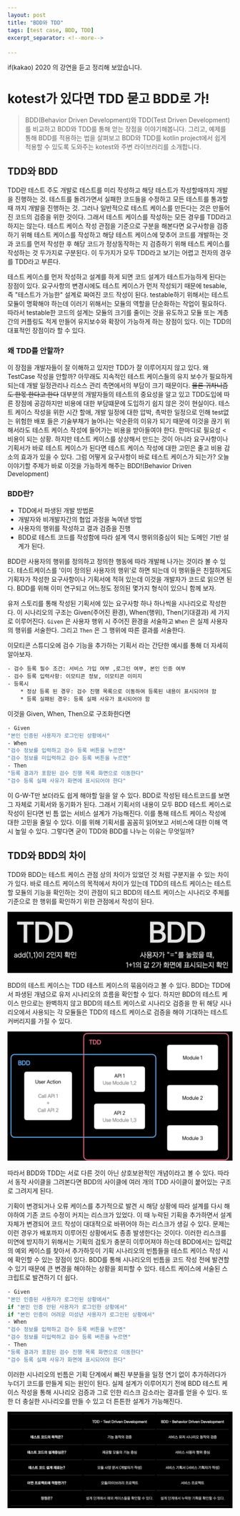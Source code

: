 ```yaml
---
layout: post
title: "BDD와 TDD"
tags: [test case, BDD, TDD]
excerpt_separator: <!--more-->

---
```


if(kakao) 2020 의 강연을 듣고 정리해 보았습니다.

# kotest가 있다면  TDD 묻고 BDD로 가!

> BDD(Behavior Driven Development)와 TDD(Test Driven Development)를 비교하고 BDD와 TDD를 통해 얻는 장점을 이야기해봅니다. 그리고, 예제를 통해 BDD를 적용하는 법을 살펴보고 BDD와 TDD를 kotlin project에서 쉽게 적용할 수 있도록 도와주는  kotest와 주변 라이브러리를 소개합니다.

<!--more-->

## TDD와 BDD

TDD란 테스트 주도 개발로 테스트를 미리 작성하고 해당 테스트가 작성할때까지 개발을 진행하는 것. 테스트를 돌려가면서 실패한 코드들을 수정하고 모든 테스트를 통과할 때 까지 개발을 진행하는 것. 그러나 일반적으로 테스트 케이스를 만든다는 것은 만들어진 코드의 검증을 위한 것이다. 그래서 테스트 케이스를 작성하는 모든 경우를 TDD라고 하지는 않는다. 테스트 케이스 작성 관점을 기준으로 구분을 해본다면 요구사항을 검증하기 위해 테스트 케이스를 작성하고 해당 테스트 케이스에 맞추어 코드를 개발하는 것과 코드를 먼저 작성한 후 해당 코드가 정상동작하는 지 검증하기 위해 테스트 케이스를 작성하는 것 두가지로 구분된다. 이 두가지가 모두 TDD라고 보기는 어렵고 전자의 경우를 TDD라고 부른다. 

테스트 케이스를 먼저 작성하고 설계를 하게 되면 코드 설계가 테스트가능하게 된다는 장점이 있다. 요구사항의 변경시에도 테스트 케이스가 먼저 작성되기 때문에 tesable, 즉 "테스트가 가능한" 설계로 짜여진 코드 작성이 된다. testable하기 위해서는 테스트모듈이 명확해야 하는데 이러기 위해서는 모듈의 역할을 단순화하는 작업이 필요하다. 따라서 testable한 코드의 설계는 모듈의 크기를 줄이는 것을 유도하고 모듈 또는 계층간의 커플링도 적게 만들어 유지보수와 확장이 가능하게 하는 장점이 있다. 이는 TDD의 대표적인 장점이라 할 수 있다. 

### 왜 TDD를 안할까?

이 장점을 개발자들이 잘 이해하고 있지만 TDD가 잘 이루어지지 않고 있다. 왜 TestCase 작성을 안할까? 아무래도 지속적인 테스트 케이스들의 유지 보수가 필요하게 되는데 개발 일정관리나 리소스 관리 측면에서의 부담이 크기 때문이다. ~~물론 귀차니즘도 한몫 한다고 한다~~  대부분의 개발자들의 테스트의 중요성을 알고 있고 TDD도입에 따른 장점에 공감하지만 비용에 대한 부담떄문에 도입하기 쉽지 않은 것이 현실이다. 테스트 케이스 작성을 위한 시간 할애, 개발 일정에 대한 압박, 촉박한 일정으로 인해 test없는 위험한 배포 들은 기술부채가 늘어나는 악순환의 이유가 되기 때문에 이것을 끊기 위해서라도 테스트 케이스 작성에 들어가는 비용을 받아들여야 한다. 한마디로 필요성 < 비용이 되는 상황. 하지만 테스트 케이스를 상상해서 만드는 것이 아니라 요구사항이나 기획서가 바로 테스트 케이스가 된다면 테스트 케이스 작성에 대한 고민은 줄고 비용 감소의 효과가 있을 수 있다. 그럼 어떻게 요구사항이 바로 테스트 케이스가 되는가? 오늘 이야기할 주제가 바로 이것을 가능하게 해주는  BDD!(Behavior Driven Development)

### BDD란?

- TDD에서 파생된 개발 방법론
- 개발자와 비개발자간의 협업 과정을 녹여낸 방법
- 사용자의 행위를 작성하고 결과 검증을 진행
- BDD로 테스트 코드를 작성함에 따라 설계 역시 행위의중심이 되는 도메인 기반 설계가 된다.

BDD란 사용자의 행위를 정의하고 정의한 행동에 따라 개발해 나가는 것이라 볼 수 있다. 테스트케이스를 '이미 정의된 사용자의 행위'로 하면 되는데 이 행위들은 친절하게도 기획자가 작성한 요구사항이나 기획서에 적혀 있는데 이것을 개발자가 코드로 읽으면 된다. BDD를 위해 이미 연구되고 어느정도 정의된 몇가지 형식이 있으니 함께 보자.

유저 스토리를 통해 작성된 기획서에 있는 요구사항 하나 하나씩을 시나리오로 작성한다. 이 시나리오의 구조는 Given(주어진 환경), When(행위), Then(기대결과) 세 가지로 이루어진다. `Given` 은 사용자 행위 시 주어진 환경을 서술하고 `When` 은 실제 사용자의 행위를 서술한다. 그리고 `Then` 은 그 행위에 따른 결과를 서술한다. 

이모티콘 스튜디오에 검수 기능을 추가하는 기획서 라는 간단한 예시를 통해 더 자세히 알아보자.

```bash
- 검수 등록 필수 조건: 서비스 가입 여부 ,로그인 여부, 본인 인증 여부
- 검수 등록 입력사항: 이모티콘 정보, 이모티콘 이미지
- 등록시
	* 정상 등록 된 경우: 검수 진행 목록으로 이동하여 등록된 내용이 표시되어야 함
	* 등록 실패된 경우: 등록 실패 사유가 표시되어야 함
```

이것을 Given, When, Then으로 구조화한다면

```bash
- Given
"본인 인증된 사용자가 로그인된 상황에서"
- When
"검수 정보를 입력하고 검수 등록 버튼을 누르면"
"검수 정보를 미입력하고 검수 등록 버튼을 누르면"
- Then
"등록 결과가 포함된 검수 진행 목록 화면으로 이동한다"
"검수 등록 실패 사유가 화면에 표시되어야 한다"
```

이 G-W-T만 보더라도 쉽게 해야할 일을 알 수 있다. BDD로 작성된 테스트코드를 보면 그 자체로 기획서와 동기화가 된다. 그래서 기획서의 내용이 모두  BDD 테스트 케이스로 작성이 된다면  빈 틈 없는 서비스 설계가 가능해진다. 이를 통해 테스트 케이스 작성에 대한 고민을 줄일 수 있다. 이를 위해 기획서를 꼼꼼히 읽어보고 서비스에 대한 이해 역시 높일 수 있다. 그렇다면 굳이 TDD와 BDD를 나누는 이유는 무엇일까?

## TDD와 BDD의 차이

TDD와 BDD는 테스트 케이스 관점 상의 차이가 있었던 것 처럼 구분지을 수 있는 차이가 있다. 바로 테스트 케이스의 목적에서 차이가 있는데 TDD의 테스트 케이스는 테스트할 모듈의 기능을 확인하는 것이 관점이 되고 BDD의 테스트 케이스는 시나리오 주체를 기준으로 한 행위를 확인하기 위한 관점에서 작성이 된다.

![BDD%E1%84%8B%E1%85%AA%20TDD%201e501e0588104c218c69b211f9341062/Screen_Shot_2020-11-25_at_2.28.25_PM.png](/assets/img/posts/2020-11-24-BDD-and-TDD/Screen_Shot_2020-11-25_at_2.28.25_PM.png)

BDD의 테스트 케이스는 TDD 테스트 케이스의 묶음이라고 볼 수 있다. BDD는 TDD에서 파생된 개념으로 유저 시나리오의 흐름을 확인할 수 있다. 하지만 BDD의 테스트 케이스 만으로는 완벽하지 않고 BDD의 테스트 케이스로 시나리오 검증을 한 뒤 해당 시나리오에서 사용되는 각 모듈들은 TDD의 테스트 케이스로 검증을 해야 기대하는 테스트 커버리지를 가질 수 있다. 

![BDD%E1%84%8B%E1%85%AA%20TDD%201e501e0588104c218c69b211f9341062/Screen_Shot_2020-11-25_at_2.35.26_PM.png](/assets/img/posts/2020-11-24-BDD-and-TDD/Screen_Shot_2020-11-25_at_2.35.26_PM.png)

따라서 BDD와 TDD는 서로 다른 것이 아닌 상호보완적인 개념이라고 볼 수 있다. 따라서 동작 사이클을 그려본다면 BDD의 사이클에 여러 개의 TDD 사이클이 붙어있는 구조로 그려지게 된다. 

기획이 변경되거나 오류 케이스를 추가적으로 발견 시 해당 상황에 따라 설계를 다시 해야하여 기존 코드 수정이 커지는 리스크가 있었다. 이 때 누락된 기획을 추가하면서 설계 자체가 변경되어 코드 작성이 대대적으로 바뀌어야 하는 리스크가 생길 수 있다. 문제는 이런 경우가 배포까지 이루어진 상황에서도 종종 발생한다는 것이다. 이러한 리스크를 미연에 방지하기 위해서는 기획의 검토가 충분히 이루어져야 하는데 BDD에서는 입력값의 예외 케이스를 찾아서 추가하듯이 기획 시나리오의 빈틈들을 테스트 케이스 작성 시에 확인할 수 있는 장점이 있다. BDD를 통해 시나리오의 빈틈을 코드 작성 전에 발견할 수 있기 때문에 큰 변경을 해야하는 상황을 회피할 수 있다. 테스트 케이스에 서술된 스크립트로 발견하기 더 쉽다. 

```bash
- Given
"본인 인증된 사용자가 로그인된 상황에서"
if "본인 인증 안된 사용자가 로그인한 상황에서"
if "본인 인증이 어려운 미성년 사용자가 로그인된 상황에서"
- When
"검수 정보를 입력하고 검수 등록 버튼을 누르면"
"검수 정보를 미입력하고 검수 등록 버튼을 누르면"
- Then
"등록 결과가 포함된 검수 진행 목록 화면으로 이동한다"
"검수 등록 실패 사유가 화면에 표시되어야 한다"
```

이러한 시나리오의 빈틈은 기획 단계에서 빠진 부분들을 일정 연기 없이 추가하려다가 누더기 코드를 만들게 되는 원인이 된다. 실제 설계가 이루어지기 전에 BDD 테스트 케이스 작성을 통해 시나리오 검증과 그로 인한 리스크 감소라는 결과를 얻을 수 있다. 또한 더 충실한 시나리오를 만들 수 있고 더 튼튼한 설계가 가능해진다. 

![BDD%E1%84%8B%E1%85%AA%20TDD%201e501e0588104c218c69b211f9341062/Screen_Shot_2020-11-25_at_2.45.02_PM.png](/assets/img/posts/2020-11-24-BDD-and-TDD/Screen_Shot_2020-11-25_at_2.45.02_PM.png)